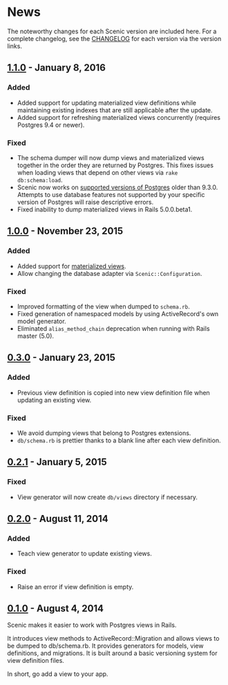 # News

The noteworthy changes for each Scenic version are included here. For a complete
changelog, see the [CHANGELOG] for each version via the version links.

[CHANGELOG]: https://github.com/thoughtbot/scenic/commits/master

## [1.1.0] - January 8, 2016

### Added
- Added support for updating materialized view definitions while maintaining
  existing indexes that are still applicable after the update.
- Added support for refreshing materialized views concurrently (requires
  Postgres 9.4 or newer).

### Fixed
- The schema dumper will now dump views and materialized views together in the
  order they are returned by Postgres. This fixes issues when loading views that
  depend on other views via `rake db:schema:load`.
- Scenic now works on [supported versions of Postgres] older than 9.3.0.
  Attempts to use database features not supported by your specific version of
  Postgres will raise descriptive errors.
- Fixed inability to dump materialized views in Rails 5.0.0.beta1.

[supported versions of Postgres]: http://www.postgresql.org/support/versioning/
[1.1.0]: https://github.com/thoughtbot/scenic/compare/v1.0.0...v1.1.0

## [1.0.0] - November 23, 2015

### Added
- Added support for [materialized views].
- Allow changing the database adapter via `Scenic::Configuration`.

### Fixed
- Improved formatting of the view when dumped to `schema.rb`.
- Fixed generation of namespaced models by using ActiveRecord's own model
  generator.
- Eliminated `alias_method_chain` deprecation when running with Rails master
  (5.0).

[materialized views]:https://github.com/thoughtbot/scenic/blob/v1.0.0/README.md
[1.0.0]: https://github.com/thoughtbot/scenic/compare/v0.3.0...v1.0.0

## [0.3.0] - January 23, 2015

### Added
- Previous view definition is copied into new view definition file when updating
  an existing view.

### Fixed
- We avoid dumping views that belong to Postgres extensions.
- `db/schema.rb` is prettier thanks to a blank line after each view definition.

[0.3.0]: https://github.com/thoughtbot/scenic/compare/v0.2.1...v0.3.0

## [0.2.1] - January 5, 2015

### Fixed
- View generator will now create `db/views` directory if necessary.

[0.2.1]: https://github.com/thoughtbot/scenic/compare/v0.2.0...v0.2.1

## [0.2.0] - August 11, 2014

### Added
- Teach view generator to update existing views.

### Fixed
- Raise an error if view definition is empty.

[0.2.0]: https://github.com/thoughtbot/scenic/compare/v0.1.0...v0.2.0

## [0.1.0] - August 4, 2014

Scenic makes it easier to work with Postgres views in Rails.

It introduces view methods to ActiveRecord::Migration and allows views to be
dumped to db/schema.rb.  It provides generators for models, view definitions,
and migrations.  It is built around a basic versioning system for view
definition files.

In short, go add a view to your app.

[0.1.0]: https://github.com/thoughtbot/scenic/compare/8599daa132880cd6c07efb0395c0fb023b171f47...v0.1.0
